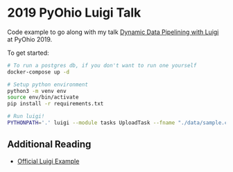 # 2019 PyOhio Luigi Talk

Code example to go along with my talk [Dynamic Data Pipelining with Luigi](https://www.youtube.com/watch?v=5kSnkNDeQjQ) at PyOhio 2019.

To get started:

```sh
# To run a postgres db, if you don't want to run one yourself
docker-compose up -d

# Setup python environment
python3 -m venv env
source env/bin/activate
pip install -r requirements.txt

# Run luigi!
PYTHONPATH='.' luigi --module tasks UploadTask --fname "./data/sample.csv" --local-scheduler
```

## Additional Reading

- [Official Luigi Example](https://luigi.readthedocs.io/en/stable/example_top_artists.html)
